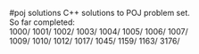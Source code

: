 #poj solutions
C++ solutions to POJ problem set.</br>
So far completed: </br>
1000/
1001/
1002/
1003/
1004/
1005/
1006/
1007/</br>
1009/
1010/
1012/
1017/
1045/
1159/
1163/
3176/</br>
